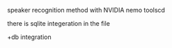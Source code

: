 speaker recognition method with NVIDIA nemo toolscd 

there is sqlite integeration in the file

+db integration
